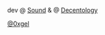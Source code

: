 
dev @ [Sound](https://www.sound.xyz/) & @ [Decentology](https://www.decentology.com/) 

[@0xgel](https://twitter.com/0xgel)

